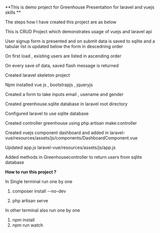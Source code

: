 **This is demo project for Greenhouse Presentation for laravel and vuejs skills **

The steps how I have created this project are as below 

This is CRUD Project which demonstrates usage of vuejs and laravel api 

  User signup form is presented and on submit data is saved to sqlite and a tabular list is 
  updated below the form in descedning order 

  On first load , existing users are listed in ascending order 

  On every save of data, saved flash message is returned 

  Created laravel skeleton project 

  Npm installed vue js , bootstrapjs , jqueryjs

  Created a form to take inputs email , usename and gender

  Created greenhouse.sqlite database in laravel root directory 

  Configured laravel to use sqlite database 

  Created controller greenhouse using php artisan make:controller

  Created vuejs component dashboard and added in laravel-vue/resources/assets/js/components/DashboardComponent.vue

  Updated app.js laravel-vue/resources/assets/js/app.js

  Added methods in Greenhousecontroller to return users from sqlite database 

**How to run this project ?**

In Single terminal run one by one

1. composer install --no-dev 

2. php artisan serve 

In other terminal also run one by one 
1. npm install 
2. npm run watch 



